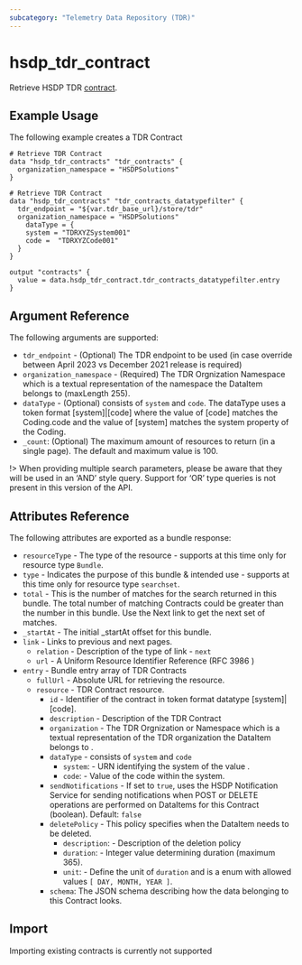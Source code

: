 ```yaml
---
subcategory: "Telemetry Data Repository (TDR)"
---
```


# hsdp_tdr_contract

Retrieve HSDP TDR [contract](https://www.hsdp.io/documentation/telemetry-data-repository/tdr-apr23/getting-started).


## Example Usage

The following example creates a TDR Contract

```hcl
# Retrieve TDR Contract
data "hsdp_tdr_contracts" "tdr_contracts" {
  organization_namespace = "HSDPSolutions"
}
```

```hcl
# Retrieve TDR Contract
data "hsdp_tdr_contracts" "tdr_contracts_datatypefilter" {
  tdr_endpoint = "${var.tdr_base_url}/store/tdr"
  organization_namespace = "HSDPSolutions"
    dataType = {
    system = "TDRXYZSystem001"
    code =  "TDRXYZCode001"
  }
}

output "contracts" {
  value = data.hsdp_tdr_contract.tdr_contracts_datatypefilter.entry
}
```

## Argument Reference

The following arguments are supported:

* `tdr_endpoint` - (Optional) The TDR endpoint to be used (in case override between April 2023 vs December 2021 release is required)
* `organization_namespace` - (Required) The TDR Orgnization Namespace which is a textual representation of the namespace the DataItem belongs to (maxLength 255).
* `dataType` - (Optional) consists of `system` and `code`. The dataType uses a token format [system]|[code] where the value of [code] matches the Coding.code and the value of [system] matches the system property of the Coding.
* `_count`: (Optional) The maximum amount of resources to return (in a single page). The default and maximum value is 100.

!> When providing multiple search parameters, please be aware that they will be used in an ‘AND’ style query. Support for ‘OR’ type queries is not present in this version of the API.

## Attributes Reference

The following attributes are exported as a bundle response:

* `resourceType` - The type of the resource - supports at this time only for resource type `Bundle`.
* `type` -  Indicates the purpose of this bundle & intended use - supports at this time only for resource type `searchset`.
* `total` - This is the number of matches for the search returned in this bundle. The total number of matching Contracts could be greater than the number in this bundle. Use the Next link to get the next set of matches.
* `_startAt` - The initial _startAt offset for this bundle.
* `link` - Links to previous and next pages.
  * `relation` - Description of the type of link - `next`
  * `url` - A Uniform Resource Identifier Reference (RFC 3986 )
* `entry` - Bundle entry array of TDR Contracts
  * `fullUrl` - Absolute URL for retrieving the resource.
  * `resource` - TDR Contract resource.
    * `id` - Identifier of the contract in token format datatype [system]|[code].
    * `description` -  Description of the TDR Contract
    * `organization` - The TDR Orgnization or Namespace which is a textual representation of the TDR organization the DataItem belongs to .
    * `dataType` -  consists of `system` and `code`
      * `system`: -  URN identifying the system of the value . 
      * `code`: -  Value of the code within the system.
    * `sendNotifications` - If set to `true`, uses the HSDP Notification Service for sending notifications when POST or DELETE operations are performed on DataItems for this Contract (boolean). Default: `false`
    * `deletePolicy` -  This policy specifies when the DataItem needs to be deleted.
      * `description`: - Description of the deletion policy
      * `duration`: -  Integer value determining duration (maximum 365). 
      * `unit`: -  Define the unit of `duration` and is a enum with allowed values `[ DAY, MONTH, YEAR ]`.
    * `schema`:  The JSON schema describing how the data belonging to this Contract looks.




## Import

Importing existing contracts is currently not supported